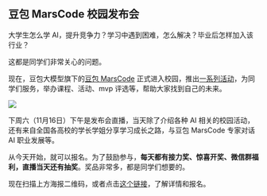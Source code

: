 ## 豆包 MarsCode 校园发布会

大学生怎么学 AI，提升竞争力？学习中遇到困难，怎么解决？毕业后怎样加入该行业？

这都是同学们非常关心的问题。

现在，豆包大模型旗下的[豆包 MarsCode](https://www.marscode.cn/) 正式进入校园，推出[一系列活动](https://www.marscode.cn/events/campus)，为同学们服务，举办课程、活动、mvp 评选等，帮助大家找到自己的未来。

![](https://cdn.beekka.com/blogimg/asset/202411/bg2024110712.webp)

下周六（11月16日）下午是发布会直播，当天除了介绍各种 AI 相关的校园活动，还有来自全国各高校的学长学姐分享学习成长之路，与豆包 MarsCode 专家对话 AI 职业发展等。

从今天开始，就可以报名。为了鼓励参与，**每天都有接力奖、惊喜开奖、微信群福利，直播当天还有抽奖**。奖品非常多，都是同学们想要的。

现在扫描上方海报二维码，或者点击[这个链接](https://live.marscode.cn/7116/campus?ch=ryf)，了解详情和报名。